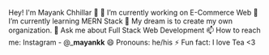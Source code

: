 Hey! I'm Mayank Chhillar 👋
🔭 I’m currently working on E-Commerce Web
🌱 I’m currently learning MERN Stack
👯 My dream is to create my own organization.
💬 Ask me about Full Stack Web Development
📫 How to reach me: Instagram - @___mayankk__
😄 Pronouns: he/his
⚡ Fun fact: I love Tea <3
